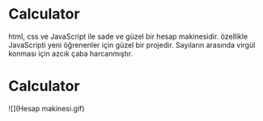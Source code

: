 # Calculator

html, css ve JavaScript ile sade ve güzel bir hesap makinesidir.
özellikle JavaScripti yeni öğrenenler için güzel bir projedir.
Sayıların arasında virgül konması için azcık çaba harcanmıştır.

# Calculator
![](Hesap makinesi.gif)
